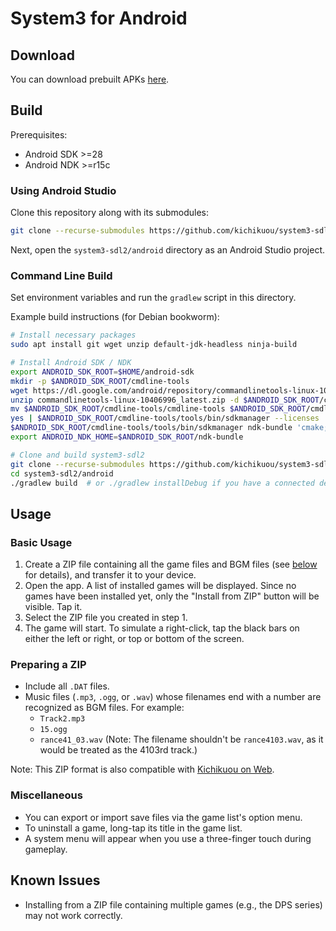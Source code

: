 # System3 for Android

## Download
You can download prebuilt APKs
[here](https://github.com/kichikuou/system3-sdl2/releases).

## Build
Prerequisites:
- Android SDK >=28
- Android NDK >=r15c

### Using Android Studio
Clone this repository along with its submodules:
```sh
git clone --recurse-submodules https://github.com/kichikuou/system3-sdl2.git
```

Next, open the `system3-sdl2/android` directory as an Android Studio project.

### Command Line Build
Set environment variables and run the `gradlew` script in this directory.

Example build instructions (for Debian bookworm):
```sh
# Install necessary packages
sudo apt install git wget unzip default-jdk-headless ninja-build

# Install Android SDK / NDK
export ANDROID_SDK_ROOT=$HOME/android-sdk
mkdir -p $ANDROID_SDK_ROOT/cmdline-tools
wget https://dl.google.com/android/repository/commandlinetools-linux-10406996_latest.zip
unzip commandlinetools-linux-10406996_latest.zip -d $ANDROID_SDK_ROOT/cmdline-tools
mv $ANDROID_SDK_ROOT/cmdline-tools/cmdline-tools $ANDROID_SDK_ROOT/cmdline-tools/tools
yes | $ANDROID_SDK_ROOT/cmdline-tools/tools/bin/sdkmanager --licenses
$ANDROID_SDK_ROOT/cmdline-tools/tools/bin/sdkmanager ndk-bundle 'cmake;3.22.1'
export ANDROID_NDK_HOME=$ANDROID_SDK_ROOT/ndk-bundle

# Clone and build system3-sdl2
git clone --recurse-submodules https://github.com/kichikuou/system3-sdl2.git
cd system3-sdl2/android
./gradlew build  # or ./gradlew installDebug if you have a connected device
```

## Usage
### Basic Usage
1. Create a ZIP file containing all the game files and BGM files (see
   [below](#preparing-a-zip) for details), and transfer it to your device.
2. Open the app. A list of installed games will be displayed. Since no games
   have been installed yet, only the "Install from ZIP" button will be visible.
   Tap it.
3. Select the ZIP file you created in step 1.
4. The game will start. To simulate a right-click, tap the black bars on either
   the left or right, or top or bottom of the screen.

### Preparing a ZIP
- Include all `.DAT` files.
- Music files (`.mp3`, `.ogg`, or `.wav`) whose filenames end with a number are
  recognized as BGM files. For example:
  - `Track2.mp3`
  - `15.ogg`
  - `rance41_03.wav` (Note: The filename shouldn't be `rance4103.wav`, as it
    would be treated as the 4103rd track.)

Note: This ZIP format is also compatible with
[Kichikuou on Web](http://kichikuou.github.io/web/).

### Miscellaneous
- You can export or import save files via the game list's option menu.
- To uninstall a game, long-tap its title in the game list.
- A system menu will appear when you use a three-finger touch during gameplay.

## Known Issues
- Installing from a ZIP file containing multiple games (e.g., the DPS series)
  may not work correctly.
